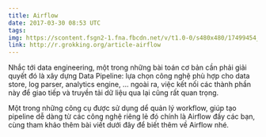 ```yaml
---
title: Airflow
date: 2017-03-30 08:53 UTC
tags:
img: https://scontent.fsgn2-1.fna.fbcdn.net/v/t1.0-0/s480x480/17499454_1339039972830634_7299429826137205434_n.png?oh=5ead94c83c5f91ff962d98c961b633ed&oe=59BD8907
link: http://r.grokking.org/article-airflow
---
```


Nhắc tới data engineering, một trong những bài toán cơ bản cần phải giải quyết đó là xây dựng Data Pipeline: lựa chọn công nghệ phù hợp cho data store, log parser, analytics engine, ... ngoài ra, việc kết nối các thành phần này để giao tiếp và truyền tải dữ liệu qua lại cũng rất quan trọng.

Một trong những công cụ được sử dụng dể quản lý workflow, giúp tạo pipeline dễ dàng từ các công nghệ riêng lẻ đó chính là Airflow đấy các bạn, cùng tham khảo thêm bài viết dưới đây để biết thêm về Airflow nhé.